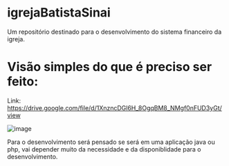 # igrejaBatistaSinai
Um repositório destinado para o desenvolvimento do sistema financeiro da igreja.

# Visão simples do que é preciso ser feito:
Link: https://drive.google.com/file/d/1XnzncDGl6H_8OgqBM8_NMgf0nFUD3yGt/view

![image](https://user-images.githubusercontent.com/34199239/193110584-3fb2c511-a5b7-4800-898e-b13037082e78.png)

Para o desenvolvimento será pensado se será em uma aplicação java ou php, vai depender muito da necessidade e da disponiblidade para o desenvolvimento.



